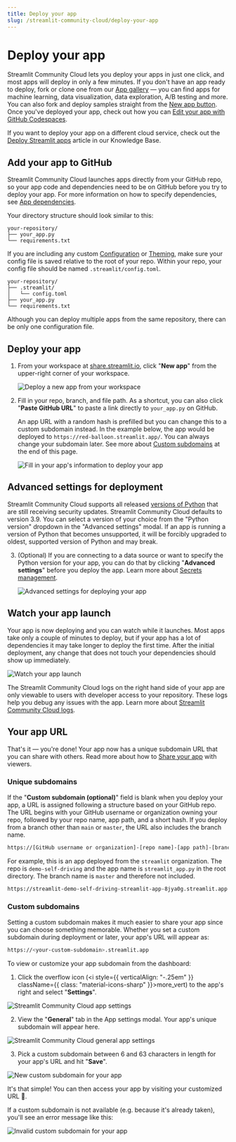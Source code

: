 ```yaml
---
title: Deploy your app
slug: /streamlit-community-cloud/deploy-your-app
---
```


# Deploy your app

Streamlit Community Cloud lets you deploy your apps in just one click, and most apps will deploy in only a few minutes. If you don't have an app ready to deploy, fork or clone one from our <a href="https://streamlit.io/gallery" target="_blank">App gallery</a> — you can find apps for machine learning, data visualization, data exploration, A/B testing and more. You can also fork and deploy samples straight from the [New app button](/streamlit-community-cloud/get-started/explore-your-workspace#new-app-button). Once you've deployed your app, check out how you can [Edit your app with GitHub Codespaces](/streamlit-community-cloud/manage-your-app/edit-your-app#edit-your-app-with-github-codespaces).

<Note>

If you want to deploy your app on a different cloud service, check out the [Deploy Streamlit apps](/knowledge-base/tutorials/deploy) article in our Knowledge Base.

</Note>

## Add your app to GitHub

Streamlit Community Cloud launches apps directly from your GitHub repo, so your app code and dependencies need to be on GitHub before you try to deploy your app. For more information on how to specify dependencies, see [App dependencies](/streamlit-community-cloud/deploy-your-app/app-dependencies).

Your directory structure should look similar to this:

```
your-repository/
├── your_app.py
└── requirements.txt
```

If you are including any custom [Configuration](/library/advanced-features/configuration) or [Theming](/library/advanced-features/theming), make sure your config file is saved relative to the root of your repo. Within your repo, your config file should be named `.streamlit/config.toml`.

```
your-repository/
├── .streamlit/
│   └── config.toml
├── your_app.py
└── requirements.txt
```

<Important>

Although you can deploy multiple apps from the same repository, there can be only one configuration file.

</Important>

## Deploy your app

1. From your workspace at <a href="https://share.streamlit.io" target="_blank">share.streamlit.io</a>, click "**New app**" from the upper-right corner of your workspace.

   ![Deploy a new app from your workspace](/images/streamlit-community-cloud/deploy-empty-new-app.png)

2. Fill in your repo, branch, and file path. As a shortcut, you can also click "**Paste GitHub URL**" to paste a link directly to `your_app.py` on GitHub.

   An app URL with a random hash is prefilled but you can change this to a custom subdomain instead. In the example below, the app would be deployed to `https://red-balloon.streamlit.app/`. You can always change your subdomain later. See more about [Custom subdomains](#custom-subdomains) at the end of this page.

   ![Fill in your app's information to deploy your app](/images/streamlit-community-cloud/deploy-an-app.png)

## Advanced settings for deployment

<Note>

Streamlit Community Cloud supports all released [versions of Python](https://devguide.python.org/versions/) that are still receiving security updates. Streamlit Community Cloud defaults to version 3.9. You can select a version of your choice from the "Python version" dropdown in the "Advanced settings" modal. If an app is running a version of Python that becomes unsupported, it will be forcibly upgraded to oldest, supported version of Python and may break.

</Note>

3. (Optional) If you are connecting to a data source or want to specify the Python version for your app, you can do that by clicking "**Advanced settings**" before you deploy the app. Learn more about [Secrets management](/streamlit-community-cloud/deploy-your-app/secrets-management).

   ![Advanced settings for deploying your app](/images/streamlit-community-cloud/deploy-an-app-advanced.png)

## Watch your app launch

Your app is now deploying and you can watch while it launches. Most apps take only a couple of minutes to deploy, but if your app has a lot of dependencies it may take longer to deploy the first time. After the initial deployment, any change that does not touch your dependencies should show up immediately.

![Watch your app launch](/images/streamlit-community-cloud/deploy-an-app-provisioning.png)

<Note>

The Streamlit Community Cloud logs on the right hand side of your app are only viewable to users with developer access to your repository. These logs help you debug any issues with the app. Learn more about [Streamlit Community Cloud logs](/streamlit-community-cloud/manage-your-app#streamlit-community-cloud-logs).

</Note>

## Your app URL

That's it — you're done! Your app now has a unique subdomain URL that you can share with others. Read more about how to [Share your app](/streamlit-community-cloud/share-your-app) with viewers.

### Unique subdomains

If the "**Custom subdomain (optional)**" field is blank when you deploy your app, a URL is assigned following a structure based on your GitHub repo. The URL begins with your GitHub username or organization owning your repo, followed by your repo name, app path, and a short hash. If you deploy from a branch other than `main` or `master`, the URL also includes the branch name.

```bash
https://[GitHub username or organization]-[repo name]-[app path]-[branch name]-[short hash].streamlit.app
```

For example, this is an app deployed from the `streamlit` organization. The repo is `demo-self-driving` and the app name is `streamlit_app.py` in the root directory. The branch name is `master` and therefore not included.

```bash
https://streamlit-demo-self-driving-streamlit-app-8jya0g.streamlit.app
```

### Custom subdomains

Setting a custom subdomain makes it much easier to share your app since you can choose something memorable. Whether you set a custom subdomain during deployment or later, your app's URL will appear as:

```bash
https://<your-custom-subdomain>.streamlit.app
```

To view or customize your app subdomain from the dashboard:

1. Click the overflow icon (<i style={{ verticalAlign: "-.25em" }} className={{ class: "material-icons-sharp" }}>more_vert</i>) to the app's right and select "**Settings**".

<div style={{ maxWidth: '90%', margin: '0 2em 0 2em' }}>
    <Image src="/images/streamlit-community-cloud/workspace-app-settings.png" alt="Streamlit Community Cloud app settings" />
</div>

2. View the "**General**" tab in the App settings modal. Your app's unique subdomain will appear here.

<div style={{ maxWidth: '90%', margin: '0 2em 0 2em' }}>
    <Image src="/images/streamlit-community-cloud/workspace-app-settings-general.png" alt="Streamlit Community Cloud general app settings" />
</div>

3. Pick a custom subdomain between 6 and 63 characters in length for your app's URL and hit "**Save**".

<div style={{ maxWidth: '90%', margin: '0 2em 0 2em' }}>
    <Image src="/images/streamlit-community-cloud/workspace-app-settings-general-valid-domain.png" alt="New custom subdomain for your app" />
</div>

It's that simple! You can then access your app by visiting your customized URL 🎉.

If a custom subdomain is not available (e.g. because it's already taken), you'll see an error message like this:

<div style={{ maxWidth: '90%', margin: '0 2em 0 2em' }}>
    <Image src="/images/streamlit-community-cloud/workspace-app-settings-general-invalid-domain.png" alt="Invalid custom subdomain for your app" />
</div>
